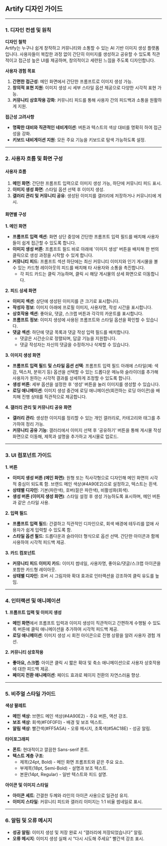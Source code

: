 ## Artify 디자인 가이드

---

### 1. 디자인 컨셉 및 원칙

**디자인 철학**  
Artify는 누구나 쉽게 창작하고 커뮤니티와 소통할 수 있는 AI 기반 이미지 생성 플랫폼입니다. 사용자들이 복잡한 과정 없이 간단히 이미지를 생성하고 공유할 수 있도록 직관적이고 접근성 높은 UI를 제공하며, 창의적이고 세련된 느낌을 주도록 디자인합니다.

**사용자 경험 목표**  
1. **간편한 접근성**: 메인 화면에서 간단한 프롬프트로 이미지 생성 가능.
2. **창의적 표현 지원**: 이미지 생성 시 세부 스타일 옵션 제공으로 다양한 시각적 표현 가능.
3. **커뮤니티 상호작용 강화**: 커뮤니티 피드를 통해 사용자 간의 피드백과 소통을 원활하게 지원.

**접근성 고려사항**  
- **명확한 대비와 직관적인 네비게이션**: 버튼과 텍스트의 색상 대비를 명확히 하여 접근성을 강화.
- **키보드 내비게이션 지원**: 모든 주요 기능을 키보드로 탐색 가능하도록 설정.

---

### 2. 사용자 흐름 및 화면 구성

#### 사용자 흐름

1. **메인 화면**: 간단한 프롬프트 입력으로 이미지 생성 가능, 하단에 커뮤니티 피드 표시.
2. **이미지 생성 화면**: 스타일 옵션 선택 후 이미지 생성.
3. **갤러리 관리 및 커뮤니티 공유**: 생성된 이미지를 갤러리에 저장하거나 커뮤니티에 게시.

#### 화면별 구성

**1. 메인 화면**
- **프롬프트 입력 섹션**: 화면 상단 중앙에 간단한 프롬프트 입력 필드를 배치해 사용자들이 쉽게 접근할 수 있도록 합니다.
- **이미지 생성 버튼**: 프롬프트 필드 바로 아래에 '이미지 생성' 버튼을 배치해 한 번의 클릭으로 생성 과정을 시작할 수 있게 합니다.
- **커뮤니티 피드**: 프롬프트 섹션 하단에는 최신 커뮤니티 이미지와 인기 게시물을 볼 수 있는 카드형 레이아웃의 피드를 배치해 타 사용자와 소통을 촉진합니다.
  - 각 피드 카드는 클릭 가능하며, 클릭 시 해당 게시물의 상세 화면으로 이동합니다.

**2. 피드 상세 화면**
- **이미지 섹션**: 상단에 생성된 이미지를 큰 크기로 표시합니다.
- **작성자 정보**: 이미지 아래에 프로필 이미지, 사용자명, 작성 시간을 표시합니다.
- **상호작용 섹션**: 좋아요, 댓글, 스크랩 버튼과 각각의 카운트를 표시합니다.
- **프롬프트 정보**: 이미지 생성에 사용된 프롬프트와 스타일 옵션을 확인할 수 있습니다.
- **댓글 섹션**: 하단에 댓글 목록과 댓글 작성 입력 필드를 배치합니다.
  - 댓글은 시간순으로 정렬되며, 답글 기능을 지원합니다.
  - 댓글 작성자는 자신의 댓글을 수정하거나 삭제할 수 있습니다.

**3. 이미지 생성 화면**
- **프롬프트 입력 필드 및 스타일 옵션 선택**: 프롬프트 입력 필드 아래에 스타일(예: 색감, 텍스처, 분위기 등) 옵션을 선택할 수 있는 드롭다운 메뉴와 슬라이더를 추가해 사용자가 원하는 시각적 결과를 상세하게 조정할 수 있도록 합니다.
- **생성 버튼**: 세부 옵션을 설정한 후 ‘생성’ 버튼을 눌러 이미지를 생성할 수 있습니다.
- **로딩 애니메이션**: 이미지 생성 중간에 로딩 애니메이션(회전하는 로딩 아이콘)을 배치해 진행 상태를 직관적으로 제공합니다.

**4. 갤러리 관리 및 커뮤니티 공유 화면**
- **갤러리 관리**: 생성한 이미지를 정리할 수 있는 개인 갤러리로, 카테고리와 태그를 추가하여 정리 가능.
- **커뮤니티 공유 기능**: 갤러리에서 이미지 선택 후 ‘공유하기’ 버튼을 통해 게시물 작성 화면으로 이동해, 제목과 설명을 추가하고 게시물로 업로드.

---

### 3. UI 컴포넌트 가이드

**1. 버튼**
   - **이미지 생성 버튼 (메인 화면)**: 원형 또는 직사각형으로 디자인해 메인 화면의 시각적 중심이 되도록 함. 브랜드 메인 색상(#4A90E2)으로 설정하고, 텍스트는 흰색.
   - **상태별 디자인**: 기본(파란색), 호버(짙은 파란색), 비활성화(회색).
   - **생성 버튼 (이미지 생성 화면)**: 스타일 설정 후 생성 가능하도록 표시하며, 메인 버튼과 같은 스타일 사용.

**2. 입력 필드**
   - **프롬프트 입력 필드**: 간결하고 직관적인 디자인으로, 회색 배경에 테두리를 없애 사용자가 쉽게 입력할 수 있도록 함.
   - **스타일 옵션 필드**: 드롭다운과 슬라이더 형식으로 옵션 선택. 간단한 아이콘과 함께 사용하여 시각적 피드백 제공.

**3. 카드 컴포넌트**
   - **커뮤니티 피드 이미지 카드**: 이미지 썸네일, 사용자명, 좋아요/댓글/스크랩 아이콘을 포함한 카드형 레이아웃.
   - **상태별 디자인**: 호버 시 그림자와 확대 효과로 인터랙션을 강조하여 클릭 유도를 높임.

---

### 4. 인터랙션 및 애니메이션

**1. 프롬프트 입력 및 이미지 생성**  
   - **메인 화면**에서 프롬프트 입력과 이미지 생성이 직관적이고 간편하게 수행될 수 있도록 버튼에 클릭 애니메이션을 추가하여 시각적 피드백 제공.
   - **로딩 애니메이션**: 이미지 생성 시 회전 아이콘으로 진행 상황을 알려 사용자 경험 개선.

**2. 커뮤니티 상호작용**  
   - **좋아요, 스크랩**: 아이콘 클릭 시 짧은 확대 및 축소 애니메이션으로 사용자 상호작용에 대한 피드백 제공.
   - **페이지 전환 애니메이션**: 페이드 효과로 페이지 전환의 자연스러움 향상.

---

### 5. 비주얼 스타일 가이드

**색상 팔레트**
   - **메인 색상**: 브랜드 메인 색상(#4A90E2) - 주요 버튼, 액션 강조.
   - **보조 색상**: 회색(#F0F0F0) - 배경 및 보조 텍스트.
   - **알림 색상**: 빨간색(#FF5A5A) - 오류 메시지, 초록색(#5AC18E) - 성공 알림.

**타이포그래피**
   - **폰트**: 현대적이고 깔끔한 Sans-serif 폰트.
   - **텍스트 계층 구조**: 
     - 제목(24pt, Bold) - 메인 화면 프롬프트와 같은 주요 요소.
     - 부제목(18pt, Semi-Bold) - 설명과 보조 텍스트.
     - 본문(14pt, Regular) - 일반 텍스트와 피드 설명.

**아이콘 및 이미지 스타일**
   - **아이콘 세트**: 간결한 두께와 라인의 아이콘 사용으로 일관성 유지.
   - **이미지 스타일**: 커뮤니티 피드와 갤러리 이미지는 1:1 비율 썸네일로 표시.

--- 

### 6. 알림 및 오류 메시지

- **성공 알림**: 이미지 생성 및 저장 완료 시 “갤러리에 저장되었습니다” 알림.
- **오류 메시지**: 이미지 생성 실패 시 “다시 시도해 주세요” 빨간색 강조 표시.
